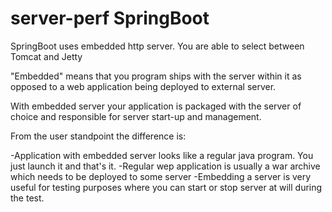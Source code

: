 # server-perf SpringBoot

SpringBoot uses embedded http server. You are able to select between Tomcat and Jetty

"Embedded" means that you program ships with the server within it as opposed to a web application being deployed to external server.

With embedded server your application is packaged with the server of choice and responsible for server start-up and management.

From the user standpoint the difference is:

-Application with embedded server looks like a regular java program. You just launch it and that's it.
-Regular wep application is usually a war archive which needs to be deployed to some server
-Embedding a server is very useful for testing purposes where you can start or stop server at will during the test.
